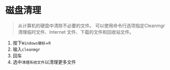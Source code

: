 # 磁盘清理

> 从计算机的硬盘中清除不必要的文件。
> 可以使用命令行选项指定Cleanmgr清理临时文件、Internet 文件、下载的文件和回收站文件。

1. 按下```Windows徽标```+```R```
2. 输入```cleanmgr```
3. 回车
4. 选中```清理系统文件```以清理更多文件
